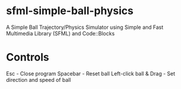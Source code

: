 # sfml-simple-ball-physics
A Simple Ball Trajectory/Physics Simulator using Simple and Fast Multimedia Library (SFML) and Code::Blocks

# Controls
Esc - Close program
Spacebar - Reset ball
Left-click ball & Drag - Set direction and speed of ball
